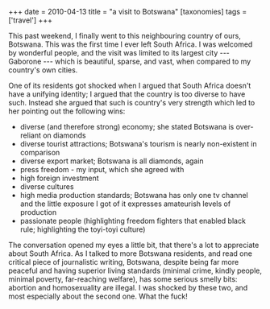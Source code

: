 +++
date = 2010-04-13
title = "a visit to Botswana"
[taxonomies]
tags = ['travel']
+++

This past weekend, I finally went to this neighbouring country of ours,
Botswana. This was the first time I ever left South Africa. I was
welcomed by wonderful people, and the visit was limited to its largest
city --- Gaborone --- which is beautiful, sparse, and vast, when
compared to my country's own cities.

One of its residents got shocked when I argued that South Africa
doesn't have a unifying identity; I argued that the country is too
diverse to have such. Instead she argued that such is country's very
strength which led to her pointing out the following wins:

-   diverse (and therefore strong) economy; she stated Botswana is
    over-reliant on diamonds
-   diverse tourist attractions; Botswana's tourism is nearly
    non-existent in comparison
-   diverse export market; Botswana is all diamonds, again
-   press freedom - my input, which she agreed with
-   high foreign investment
-   diverse cultures
-   high media production standards; Botswana has only one tv channel
    and the little exposure I got of it expresses amateurish levels of
    production
-   passionate people (highlighting freedom fighters that enabled black
    rule; highlighting the toyi-toyi culture)

The conversation opened my eyes a little bit, that there's a lot to
appreciate about South Africa. As I talked to more Botswana residents,
and read one critical piece of journalistic writing, Botswana, despite
being far more peaceful and having superior living standards (minimal
crime, kindly people, minimal poverty, far-reaching welfare), has some
serious smelly bits: abortion and homosexuality are illegal. I was
shocked by these two, and most especially about the second one. What the
fuck!
